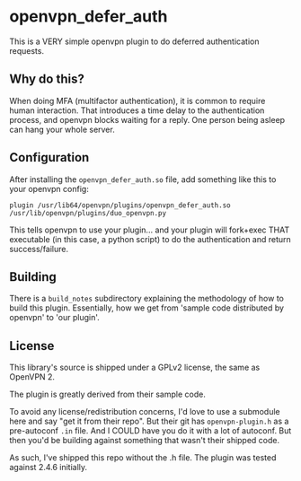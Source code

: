 # openvpn_defer_auth

This is a VERY simple openvpn plugin to do deferred authentication requests.

Why do this?
---
When doing MFA (multifactor authentication), it is common to require human interaction.  That introduces a time delay to the authentication process, and openvpn blocks waiting for a reply.  One person being asleep can hang your whole server.

Configuration
---
After installing the ```openvpn_defer_auth.so``` file, add something like this to your openvpn config:

```plugin /usr/lib64/openvpn/plugins/openvpn_defer_auth.so /usr/lib/openvpn/plugins/duo_openvpn.py```

This tells openvpn to use your plugin... and your plugin will fork+exec THAT executable (in this case, a python script) to do the authentication and return success/failure.

Building
---
There is a ```build_notes``` subdirectory explaining the methodology of how to build this plugin.  Essentially, how we get from 'sample code distributed by openvpn' to 'our plugin'.



License
---
This library's source is shipped under a GPLv2 license, the same as OpenVPN 2.

The plugin is greatly derived from their sample code.

To avoid any license/redistribution concerns, I'd love to use a submodule here and say "get it from their repo".  But their git has ```openvpn-plugin.h``` as a pre-autoconf ```.in``` file.  And I COULD have you do it with a lot of autoconf.  But then you'd be building against something that wasn't their shipped code.

As such, I've shipped this repo without the .h file.  The plugin was tested against 2.4.6 initially.
